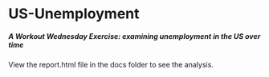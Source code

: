 # US-Unemployment
##### A Workout Wednesday Exercise: examining unemployment in the US over time

View the report.html file in the docs folder to see the analysis.
